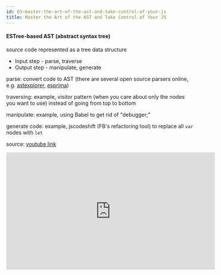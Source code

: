```yaml
---
id: 03-master-the-art-of-the-ast-and-take-control-of-your-js
title: Master the Art of the AST and Take Control of Your JS
---
```


#### ESTree-based AST (abstract syntax tree)
source code represented as a tree data structure

+ Input step - parse, traverse
+ Output step - manipulate, generate

parse: convert code to AST (there are several open source parsers online, e.g. [astexplorer](https://astexplorer.net), [esprima](https://esprima.org/))

traversing: example, visitor pattern (when you care about only the nodes you want to use) instead of going from top to bottom

manipulate: example, using Babel to get rid of "debugger;"

generate code: example, jscodeshift (FB's refactoring tool) to replace all `var` nodes with `let`







source: [youtube link](https://youtu.be/C06MohLG_3s)

<iframe width="560" height="315" src="https://www.youtube.com/embed/C06MohLG_3s" title="YouTube video player" frameborder="0" allow="accelerometer; autoplay; clipboard-write; encrypted-media; gyroscope; picture-in-picture" allowfullscreen></iframe>